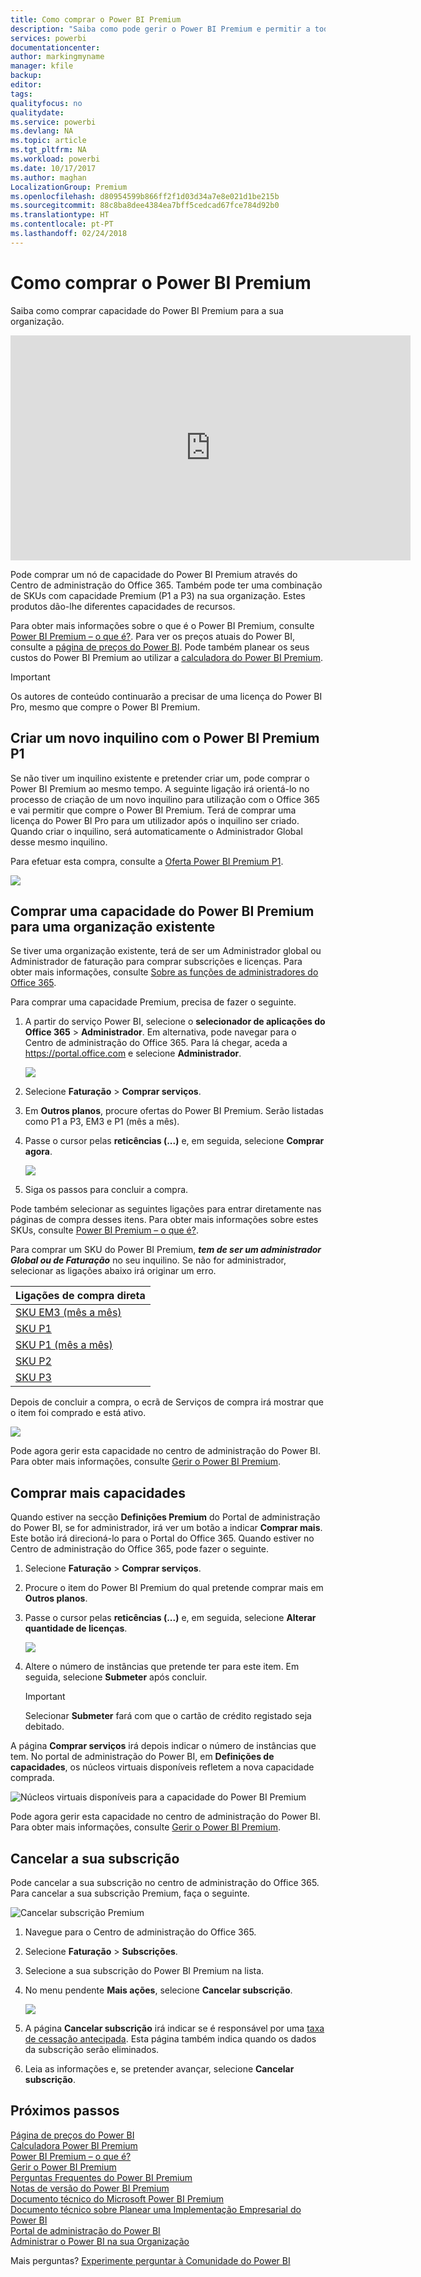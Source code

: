 ```yaml
---
title: Como comprar o Power BI Premium
description: "Saiba como pode gerir o Power BI Premium e permitir a toda a sua organização o acesso a conteúdos."
services: powerbi
documentationcenter: 
author: markingmyname
manager: kfile
backup: 
editor: 
tags: 
qualityfocus: no
qualitydate: 
ms.service: powerbi
ms.devlang: NA
ms.topic: article
ms.tgt_pltfrm: NA
ms.workload: powerbi
ms.date: 10/17/2017
ms.author: maghan
LocalizationGroup: Premium
ms.openlocfilehash: d80954599b866ff2f1d03d34a7e8e021d1be215b
ms.sourcegitcommit: 88c8ba8dee4384ea7bff5cedcad67fce784d92b0
ms.translationtype: HT
ms.contentlocale: pt-PT
ms.lasthandoff: 02/24/2018
---
```

# <a name="how-to-purchase-power-bi-premium"></a>Como comprar o Power BI Premium
Saiba como comprar capacidade do Power BI Premium para a sua organização.

<iframe width="640" height="360" src="https://www.youtube.com/embed/NkvYs5Qp4iA?rel=0&amp;showinfo=0" frameborder="0" allowfullscreen></iframe>

Pode comprar um nó de capacidade do Power BI Premium através do Centro de administração do Office 365. Também pode ter uma combinação de SKUs com capacidade Premium (P1 a P3) na sua organização. Estes produtos dão-lhe diferentes capacidades de recursos.

Para obter mais informações sobre o que é o Power BI Premium, consulte [Power BI Premium – o que é?](service-premium.md). Para ver os preços atuais do Power BI, consulte a [página de preços do Power BI](https://powerbi.microsoft.com/pricing/). Pode também planear os seus custos do Power BI Premium ao utilizar a [calculadora do Power BI Premium](https://powerbi.microsoft.com/calculator/).

> [!IMPORTANT]
> Os autores de conteúdo continuarão a precisar de uma licença do Power BI Pro, mesmo que compre o Power BI Premium.
> 
> 

## <a name="create-a-new-tenant-with-power-bi-premium-p1"></a>Criar um novo inquilino com o Power BI Premium P1
Se não tiver um inquilino existente e pretender criar um, pode comprar o Power BI Premium ao mesmo tempo. A seguinte ligação irá orientá-lo no processo de criação de um novo inquilino para utilização com o Office 365 e vai permitir que compre o Power BI Premium. Terá de comprar uma licença do Power BI Pro para um utilizador após o inquilino ser criado. Quando criar o inquilino, será automaticamente o Administrador Global desse mesmo inquilino.

Para efetuar esta compra, consulte a [Oferta Power BI Premium P1](https://signup.microsoft.com/Signup?OfferId=b3ec5615-cc11-48de-967d-8d79f7cb0af1).

![](media/service-admin-premium-purchase/premium-purchase-with-tenant.png)

## <a name="purchase-a-power-bi-premium-capacity-for-an-existing-organization"></a>Comprar uma capacidade do Power BI Premium para uma organização existente
Se tiver uma organização existente, terá de ser um Administrador global ou Administrador de faturação para comprar subscrições e licenças. Para obter mais informações, consulte [Sobre as funções de administradores do Office 365](https://support.office.com/article/About-Office-365-admin-roles-da585eea-f576-4f55-a1e0-87090b6aaa9d).

Para comprar uma capacidade Premium, precisa de fazer o seguinte.

1. A partir do serviço Power BI, selecione o **selecionador de aplicações do Office 365** > **Administrador**. Em alternativa, pode navegar para o Centro de administração do Office 365. Para lá chegar, aceda a https://portal.office.com e selecione **Administrador**.
   
    ![](media/service-admin-premium-purchase/o365-app-picker.png)
2. Selecione **Faturação** > **Comprar serviços**.
3. Em **Outros planos**, procure ofertas do Power BI Premium. Serão listadas como P1 a P3, EM3 e P1 (mês a mês).
4. Passe o cursor pelas **reticências (...)** e, em seguida, selecione **Comprar agora**.
   
    ![](media/service-admin-premium-purchase/premium-purchase.png)
5. Siga os passos para concluir a compra.

Pode também selecionar as seguintes ligações para entrar diretamente nas páginas de compra desses itens. Para obter mais informações sobre estes SKUs, consulte [Power BI Premium – o que é?](service-premium.md#premiumskus).

Para comprar um SKU do Power BI Premium, ***tem de ser um administrador Global ou de Faturação*** no seu inquilino. Se não for administrador, selecionar as ligações abaixo irá originar um erro.

| Ligações de compra direta |
| --- |
| [SKU EM3 (mês a mês)](https://portal.office.com/commerce/completeorder.aspx?OfferId=4004702D-749C-4F74-BF47-3048F1833780&adminportal=1) |
| [SKU P1](https://portal.office.com/commerce/completeorder.aspx?OfferId=b3ec5615-cc11-48de-967d-8d79f7cb0af1&adminportal=1) |
| [SKU P1 (mês a mês)](https://portal.office.com/commerce/completeorder.aspx?OfferId=E4C8EDD3-74A1-4D42-A738-C647972FBE81&adminportal=1) |
| [SKU P2](https://portal.office.com/commerce/completeorder.aspx?OfferId=062F2AA7-B4BC-4B0E-980F-2072102D8605&adminportal=1) |
| [SKU P3](https://portal.office.com/commerce/completeorder.aspx?OfferId=40c7d673-375c-42a1-84ca-f993a524fed0&adminportal=1) |

Depois de concluir a compra, o ecrã de Serviços de compra irá mostrar que o item foi comprado e está ativo.

![](media/service-admin-premium-purchase/premium-purchased.png)

Pode agora gerir esta capacidade no centro de administração do Power BI. Para obter mais informações, consulte [Gerir o Power BI Premium](service-admin-premium-manage.md).

## <a name="purchase-more-capacities"></a>Comprar mais capacidades
Quando estiver na secção **Definições Premium** do Portal de administração do Power BI, se for administrador, irá ver um botão a indicar **Comprar mais**. Este botão irá direcioná-lo para o Portal do Office 365. Quando estiver no Centro de administração do Office 365, pode fazer o seguinte.

1. Selecione **Faturação** > **Comprar serviços**.
2. Procure o item do Power BI Premium do qual pretende comprar mais em **Outros planos**.
3. Passe o cursor pelas **reticências (...)** e, em seguida, selecione **Alterar quantidade de licenças**.
   
    ![](media/service-admin-premium-purchase/premium-purchase-more.png)
4. Altere o número de instâncias que pretende ter para este item. Em seguida, selecione **Submeter** após concluir.
   
   > [!IMPORTANT]
   > Selecionar **Submeter** fará com que o cartão de crédito registado seja debitado.
   > 
   > 

A página **Comprar serviços** irá depois indicar o número de instâncias que tem. No portal de administração do Power BI, em **Definições de capacidades**, os núcleos virtuais disponíveis refletem a nova capacidade comprada.

![Núcleos virtuais disponíveis para a capacidade do Power BI Premium](media/service-admin-premium-purchase/premium-capacities.png)

Pode agora gerir esta capacidade no centro de administração do Power BI. Para obter mais informações, consulte [Gerir o Power BI Premium](service-admin-premium-manage.md).

## <a name="cancel-your-subscription"></a>Cancelar a sua subscrição
Pode cancelar a sua subscrição no centro de administração do Office 365. Para cancelar a sua subscrição Premium, faça o seguinte.

![](media/service-admin-premium-purchase/premium-cancel-subscription.png "Cancelar subscrição Premium")

1. Navegue para o Centro de administração do Office 365.
2. Selecione **Faturação** > **Subscrições**.
3. Selecione a sua subscrição do Power BI Premium na lista.
4. No menu pendente **Mais ações**, selecione **Cancelar subscrição**.
   
    ![](media/service-admin-premium-purchase/o365-more-actions.png)
5. A página **Cancelar subscrição** irá indicar se é responsável por uma [taxa de cessação antecipada](https://support.office.com/article/early-termination-fees-6487d4de-401a-466f-8bc3-c0beb5cc40d3). Esta página também indica quando os dados da subscrição serão eliminados.
6. Leia as informações e, se pretender avançar, selecione **Cancelar subscrição**.

## <a name="next-steps"></a>Próximos passos
[Página de preços do Power BI](https://powerbi.microsoft.com/pricing/)  
[Calculadora Power BI Premium](https://powerbi.microsoft.com/calculator/)  
[Power BI Premium – o que é?](service-premium.md)  
[Gerir o Power BI Premium](service-admin-premium-manage.md)  
[Perguntas Frequentes do Power BI Premium](service-premium-faq.md)  
[Notas de versão do Power BI Premium](service-premium-release-notes.md)  
[Documento técnico do Microsoft Power BI Premium](https://aka.ms/pbipremiumwhitepaper)  
[Documento técnico sobre Planear uma Implementação Empresarial do Power BI](https://aka.ms/pbienterprisedeploy)  
[Portal de administração do Power BI](service-admin-portal.md)  
[Administrar o Power BI na sua Organização](service-admin-administering-power-bi-in-your-organization.md)  

Mais perguntas? [Experimente perguntar à Comunidade do Power BI](http://community.powerbi.com/)

